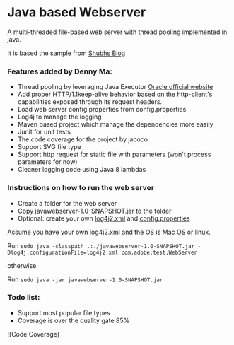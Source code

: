 # Java based Webserver
A multi-threaded file-based web server with thread pooling implemented in java.

It is based the sample from [Shubhs Blog](https://www.shubhsblog.com/programming/multithreaded-webserver-java.html)
 
### Features added by Denny Ma:
* Thread pooling by leveraging Java Executor [Oracle official website](https://docs.oracle.com/javase/7/docs/api/java/util/concurrent/ExecutorService.html)
* Add proper HTTP/1.1keep-alive behavior based on the http-client's capabilities exposed through its request headers.
* Load web server config properties from config.properties
* Log4j to manage the logging
* Maven based project which manage the dependencies more easily
* Junit for unit tests
* The code coverage for the project by jacoco
* Support SVG file type
* Support http request for static file with parameters (won't process parameters for now)
* Cleaner logging code using Java 8 lambdas

### Instructions on how to run the web server
* Create a folder for the web server
* Copy javawebserver-1.0-SNAPSHOT.jar to the folder
* Optional: create your own [log4j2.xml](https://github.com/macongpeng/webserver/blob/master/src/main/resources/log4j2.xml) and [config.properties](https://github.com/macongpeng/webserver/blob/master/src/main/resources/config.properties)

Assume you have your own log4j2.xml and the OS is Mac OS or linux. 

Run `sudo java -classpath .:./javawebserver-1.0-SNAPSHOT.jar -Dlog4j.configurationFile=log4j2.xml com.adobe.test.WebServer`

otherwise

Run `sudo java -jar javawebserver-1.0-SNAPSHOT.jar`

### Todo list:

* Support most popular file types
* Coverage is over the quality gate 85%

![Code Coverage]
